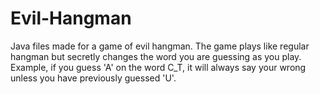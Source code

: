# Evil-Hangman
Java files made for a game of evil hangman. The game plays like regular hangman but secretly changes the word you are guessing
as you play. Example, if you guess 'A' on the word C_T, it will always say your wrong unless you have previously guessed 'U'.
